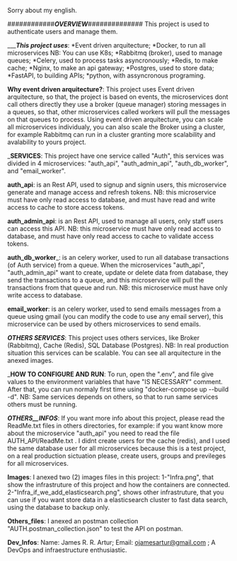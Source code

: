 Sorry about my english.

############___OVERVIEW___##############
This project is used to authenticate users and manage them.

________This project uses_____: 
*Event driven arquitecture;
*Docker, to run all microservices NB: You can use K8s;
*Rabbitmq (broker), used to manage queues;
*Celery, used to process tasks asyncronously;
*Redis, to make cache;
*Nginx, to make an api gateway;
*Postgres, used to store data;
*FastAPI, to building APIs;
*python, with assyncronous programing.


______Why event driven arquitecture?______:
This project uses Event driven arquitecture, so that, the project is based on
events, the microservices dont call others directly they use a broker (queue manager)
storing messages in a queues, so that, other microservices called workers will
pull the messages on that queues to process.
Using event driven arquitecture, you can scale all microservices individualy, you can also
scale the Broker using a cluster, for example Rabbitmq can run in a cluster granting more
scalability and avalability to yours project.

_____SERVICES____:
This project have one service called "Auth", this services was divided in
4 microservices: "auth_api", "auth_admin_api", "auth_db_worker", and "email_worker".

__auth_api__: is an Rest API, used to signup and signin users, this  microservice generate 
and manage access and refresh tokens. NB: this microservice must have only read access to database,
and must have read and write access to cache to store access tokens.

__auth_admin_api__: is an Rest API, used to manage all users, only staff users can access
this API. NB: this microservice must have only read access to database, and must have only read
access to cache to validate access tokens.

__auth_db_worker___: is an celery worker, used to run all database transactions (of Auth service) from a queue.
When the microservices "auth_api", "auth_admin_api" want to create, update or delete data from database,
they send the transactions to a queue, and this microservice will pull the transactions from that queue and run.
NB: this microservice must have only write access to database.

__email_worker__: is an celery worker, used to send emails messages from a queue using gmail 
(you can modify the code to use any email server), this microservice can be used by others microservices
to send emails.


___OTHERS SERVICES___:
This project uses others services, like Broker (Rabbitmq), Cache (Redis), SQL Database (Postgres).
NB: In real production situation this services can be scalable. You can see all arquitecture in the
anexed images.



_____HOW TO CONFIGURE AND RUN____:
To run, open the ".env", and file give values ​​to the environment variables that have "IS NECESSARY" comment.
After that, you can run normaly first time using "docker-compose up --build -d". NB: Same services depends on others, so that
to run same services others must be running.




_______OTHERS__INFOS_______:
If you want more info about this project, please read the ReadMe.txt files in others directories, for example: if you want
know more about the microservice "auth_api" you need to read the file AUTH_API/ReadMe.txt . I didnt create users for the cache (redis), and
I used the same database user for all microservices because this is a test project, on a real production sictuation please, create users, groups
and previleges for all microservices. 

__Images__:
I anexed two (2) images files in this project: 
1-"Infra.png", that show the infrastruture of this project and how the containers are connected.
2-"Infra_if_we_add_elasticsearch.png", shows other infrastruture, that you can use if you want store data in a elasticsearch
cluster to fast data search, using the database to backup only.

__Others_files__:
I anexed an postman collection "AUTH.postman_collection.json" to test the API on postman.

__Dev_Infos__:
Name: James R. R. Artur;
Email: ojamesartur@gmail.com ;
A DevOps and infraestructure enthusiastic.







